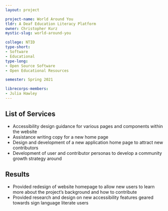 ```yaml
---
layout: project

project-name: World Around You
tldr: A Deaf Education Literacy Platform
owner: Christopher Kurz
mystic-slug: world-around-you

college: NTID
type-short:
- Software
- Educational
type-long:
- Open Source Software
- Open Educational Resources

semester: Spring 2021

librecorps-members:
- Julia Hawley
---
```


## List of Services
- Accessibility design guidance for various pages and components within the website
- Assistance writing copy for a new home page
- Design and development of a new application home page to attract new contributors
- Development of user and contributor personas to develop a community growth strategy around

## Results
- Provided redesign of website homepage to allow new users to learn more about the project’s background and how to contribute
- Provided research and design on new accessibility features geared towards sign language literate users
